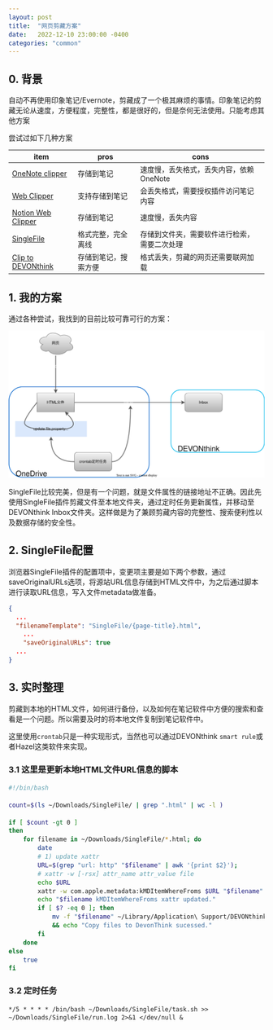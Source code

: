```yaml
---
layout: post
title:  "网页剪藏方案"
date:   2022-12-10 23:00:00 -0400
categories: "common"
---
```


## 0. 背景

自动不再使用印象笔记/Evernote，剪藏成了一个极其麻烦的事情。印象笔记的剪藏无论从速度，方便程度，完整性，都是很好的，但是奈何无法使用。只能考虑其他方案

尝试过如下几种方案

| item                                                                                                  | pros                 | cons                                         |
| ----------------------------------------------------------------------------------------------------- | -------------------- | -------------------------------------------- |
| [OneNote clipper](https://www.onenote.com/clipper)                                                    | 存储到笔记           | 速度慢，丢失格式，丢失内容，依赖OneNote      |
| [Web Clipper](https://chrome.google.com/webstore/detail/web-clipper/mhfbofiokmppgdliakminbgdgcmbhbac) | 支持存储到笔记       | 会丢失格式，需要授权插件访问笔记内容         |
| [Notion Web Clipper](https://www.notion.so/web-clipper)                                               | 存储到笔记           | 速度慢，丢失内容                             |
| [SingleFile](https://github.com/gildas-lormeau/SingleFile)                                            | 格式完整，完全离线   | 存储到文件夹，需要软件进行检索，需要二次处理 |
| [Clip to DEVONthink](https://www.devontechnologies.com/blog/tag:clip%20to%20devonthink)               | 存储到笔记，搜索方便 | 格式丢失，剪藏的网页还需要联网加载           |

## 1. 我的方案



通过各种尝试，我找到的目前比较可靠可行的方案：



![singlefile_clip.drawio](/assets/singlefile_clip.drawio.svg)

SingleFile比较完美，但是有一个问题，就是文件属性的链接地址不正确。因此先使用SingleFile插件剪藏文件至本地文件夹，通过定时任务更新属性，并移动至DEVONthink Inbox文件夹。这样做是为了兼顾剪藏内容的完整性、搜索便利性以及数据存储的安全性。

## 2. SingleFile配置

浏览器SingleFile插件的配置项中，变更项主要是如下两个参数，通过saveOriginalURLs选项，将源站URL信息存储到HTML文件中，为之后通过脚本进行读取URL信息，写入文件metadata做准备。

```json
{
  ...
  "filenameTemplate": "SingleFile/{page-title}.html",
	...
	"saveOriginalURLs": true
  ...
}
```



## 3. 实时整理

剪藏到本地的HTML文件，如何进行备份，以及如何在笔记软件中方便的搜索和查看是一个问题。所以需要及时的将本地文件复制到笔记软件中。

这里使用`crontab`只是一种实现形式，当然也可以通过DEVONthink `smart rule`或者Hazel这类软件来实现。

### 3.1 这里是更新本地HTML文件URL信息的脚本

```bash
#!/bin/bash

count=$(ls ~/Downloads/SingleFile/ | grep ".html" | wc -l )

if [ $count -gt 0 ]
then
    for filename in ~/Downloads/SingleFile/*.html; do
        date
        # 1) update xattr
        URL=$(grep "url: http" "$filename" | awk '{print $2}');
        # xattr -w [-rsx] attr_name attr_value file
        echo $URL
        xattr -w com.apple.metadata:kMDItemWhereFroms $URL "$filename"
        echo "$filename kMDItemWhereFroms xattr updated."
        if [ $? -eq 0 ]; then
            mv -f "$filename" ~/Library/Application\ Support/DEVONthink\ 3/Inbox \
            && echo "Copy files to DevonThink sucessed."
        fi
    done
else
    true
fi

```

### 3.2 定时任务

```shell
*/5 * * * * /bin/bash ~/Downloads/SingleFile/task.sh >> ~/Downloads/SingleFile/run.log 2>&1 </dev/null &
```





 

